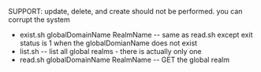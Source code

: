SUPPORT: update, delete, and create should not be performed. you can corrupt the system
* exist.sh globalDomainName RealmName -- same as read.sh except exit status is 1 when the globalDomianName does not exist
* list.sh -- list all global realms - there is actually only one
* read.sh globalDomainName RealmName -- GET the global realm
